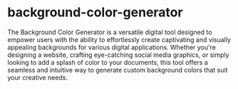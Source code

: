 # background-color-generator
The Background Color Generator is a versatile digital tool designed to empower users with the ability to effortlessly create captivating and visually appealing backgrounds for various digital applications. Whether you're designing a website, crafting eye-catching social media graphics, or simply looking to add a splash of color to your documents, this tool offers a seamless and intuitive way to generate custom background colors that suit your creative needs.
